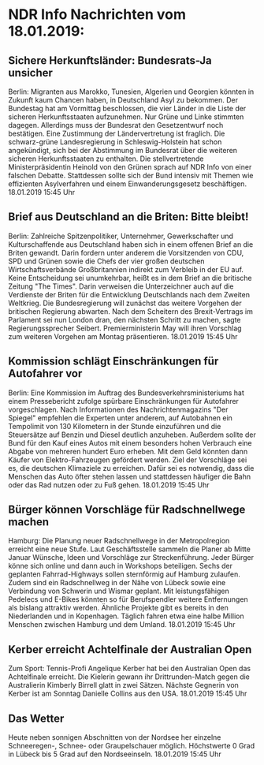 # NDR Info Nachrichten vom 18.01.2019:


## Sichere Herkunftsländer: Bundesrats-Ja unsicher
Berlin: Migranten aus Marokko, Tunesien, Algerien und Georgien könnten in Zukunft kaum Chancen haben, in Deutschland Asyl zu bekommen. Der Bundestag hat am Vormittag beschlossen, die vier Länder in die Liste der sicheren Herkunftsstaaten aufzunehmen. Nur Grüne und Linke stimmten dagegen. Allerdings muss der Bundesrat den Gesetzentwurf noch bestätigen. Eine Zustimmung der Ländervertretung ist fraglich. Die schwarz-grüne Landesregierung in Schleswig-Holstein hat schon angekündigt, sich bei der Abstimmung im Bundesrat über die weiteren sicheren Herkunftsstaaten zu enthalten. Die stellvertretende Ministerpräsidentin Heinold von den Grünen sprach auf NDR Info von einer falschen Debatte. Stattdessen sollte sich der Bund intensiv mit Themen wie effizienten Asylverfahren und einem Einwanderungsgesetz beschäftigen. 18.01.2019 15:45 Uhr 

## Brief aus Deutschland an die Briten: Bitte bleibt!
Berlin: Zahlreiche Spitzenpolitiker, Unternehmer, Gewerkschafter und Kulturschaffende aus Deutschland haben sich in einem offenen Brief an die Briten gewandt. Darin fordern unter anderem die Vorsitzenden von CDU, SPD und Grünen sowie die Chefs der vier großen deutschen Wirtschaftsverbände Großbritannien indirekt zum Verbleib in der EU auf. Keine Entscheidung sei unumkehrbar, heißt es in dem Brief an die britische Zeitung "The Times". Darin verweisen die Unterzeichner auch auf die Verdienste der Briten für die Entwicklung Deutschlands nach dem Zweiten Weltkrieg. Die Bundesregierung will zunächst das weitere Vorgehen der britischen Regierung abwarten. Nach dem Scheitern des Brexit-Vertrags im Parlament sei nun London dran, den nächsten Schritt zu machen, sagte Regierungssprecher Seibert. Premierministerin May will ihren Vorschlag zum weiteren Vorgehen am Montag präsentieren. 18.01.2019 15:45 Uhr 

## Kommission schlägt Einschränkungen für Autofahrer vor
Berlin: Eine Kommission im Auftrag des Bundesverkehrsministeriums hat einem Pressebericht zufolge spürbare Einschränkungen für Autofahrer vorgeschlagen. Nach Informationen des Nachrichtenmagazins "Der Spiegel" empfehlen die Experten unter anderem, auf Autobahnen ein Tempolimit von 130 Kilometern in der Stunde einzuführen und die Steuersätze auf Benzin und Diesel deutlich anzuheben. Außerdem sollte der Bund für den Kauf eines Autos mit einem besonders hohen Verbrauch eine Abgabe von mehreren hundert Euro erheben. Mit dem Geld könnten dann Käufer von Elektro-Fahrzeugen gefördert werden. Ziel der Vorschläge sei es, die deutschen Klimaziele zu erreichen. Dafür sei es notwendig, dass die Menschen das Auto öfter stehen lassen und stattdessen häufiger die Bahn oder das Rad nutzen oder zu Fuß gehen. 18.01.2019 15:45 Uhr 

## Bürger können Vorschläge für Radschnellwege machen
Hamburg: Die Planung neuer Radschnellwege in der Metropolregion erreicht eine neue Stufe. Laut Geschäftsstelle sammeln die Planer ab Mitte Januar Wünsche, Ideen und Vorschläge zur Streckenführung. Jeder Bürger könne sich online und dann auch in Workshops beteiligen. Sechs der geplanten Fahrrad-Highways sollen sternförmig auf Hamburg zulaufen. Zudem sind ein Radschnellweg in der Nähe von Lübeck sowie eine Verbindung von Schwerin und Wismar geplant. Mit leistungsfähigen Pedelecs und E-Bikes könnten so für Berufspendler weitere Entfernungen als bislang attraktiv werden. Ähnliche Projekte gibt es bereits in den Niederlanden und in Kopenhagen. Täglich fahren etwa eine halbe Million Menschen zwischen Hamburg und dem Umland. 18.01.2019 15:45 Uhr 

## Kerber erreicht Achtelfinale der Australian Open
Zum Sport: Tennis-Profi Angelique Kerber hat bei den Australian Open das Achtelfinale erreicht. Die Kielerin gewann ihr Drittrunden-Match gegen die Australierin Kimberly Birrell glatt in zwei Sätzen. Nächste Gegnerin von Kerber ist am Sonntag Danielle Collins aus den USA. 18.01.2019 15:45 Uhr 

## Das Wetter
Heute neben sonnigen Abschnitten von der Nordsee her einzelne Schneeregen-, Schnee- oder Graupelschauer möglich. Höchstwerte 0 Grad in Lübeck bis 5 Grad auf den Nordseeinseln. 18.01.2019 15:45 Uhr 
